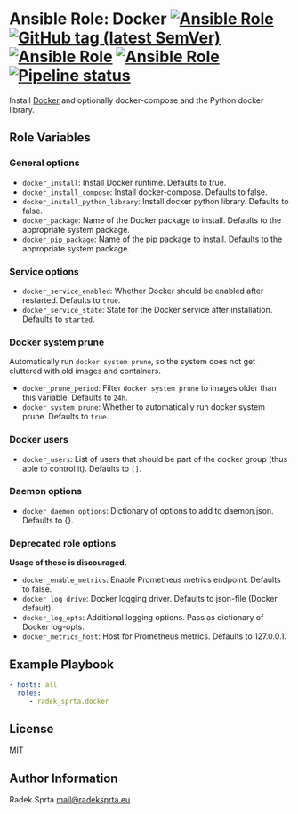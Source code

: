 # Ansible Role: Docker [![Ansible Role](https://img.shields.io/ansible/role/50554)](https://galaxy.ansible.com/radek_sprta/docker) [![GitHub tag (latest SemVer)](https://img.shields.io/github/v/tag/radek-sprta/ansible-role-docker)](https://gitlab.com/radek-sprta/ansible-role-docker/-/tags) [![Ansible Role](https://img.shields.io/ansible/role/d/50554)](https://galaxy.ansible.com/radek_sprta/docker) [![Ansible Role](https://img.shields.io/ansible/quality/50554)](https://galaxy.ansible.com/radek_sprta/docker) [![Pipeline status](https://gitlab.com/radek-sprta/ansible-role-docker/badges/master/pipeline.svg)](https://gitlab.com/radek-sprta/ansible-role-docker/commits/master)

Install [Docker](https://www.docker.com) and optionally docker-compose and the Python docker library.

## Role Variables

### General options

- `docker_install`: Install Docker runtime. Defaults to true.
- `docker_install_compose`: Install docker-compose. Defaults to false.
- `docker_install_python_library`: Install docker python library. Defaults to false.
- `docker_package`: Name of the Docker package to install. Defaults to the appropriate system package.
- `docker_pip_package`: Name of the pip package to install. Defaults to the appropriate system package.

### Service options

- `docker_service_enabled`: Whether Docker should be enabled after restarted. Defaults to `true`.
- `docker_service_state`: State for the Docker service after installation. Defaults to `started`.

### Docker system prune

Automatically run `docker system prune`, so the system does not get cluttered with old images and containers.

- `docker_prune_period`: Filter `docker system prune` to images older than this variable. Defaults to `24h`.
- `docker_system_prune`: Whether to automatically run docker system prune. Defaults to `true`.

### Docker users

- `docker_users`: List of users that should be part of the docker group (thus able to control it). Defaults
  to `[]`.

### Daemon options
- `docker_daemon_options`: Dictionary of options to add to daemon.json. Defaults to {}.

### Deprecated role options
**Usage of these is discouraged.**

- `docker_enable_metrics`: Enable Prometheus metrics endpoint. Defaults to false.
- `docker_log_drive`: Docker logging driver. Defaults to json-file (Docker default).
- `docker_log_opts`: Additional logging options. Pass as dictionary of Docker log-opts.
- `docker_metrics_host`: Host for Prometheus metrics. Defaults to 127.0.0.1.

## Example Playbook

```yaml
- hosts: all
  roles:
     - radek_sprta.docker
```

## License

MIT

## Author Information

Radek Sprta <mail@radeksprta.eu>

